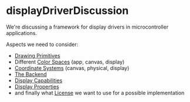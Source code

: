 displayDriverDiscussion
=======================

We're discussing a framework for display drivers in microcontroller applications.

Aspects we need to consider:
- [Drawing Primitives](/DrawingPrimitives.md/)
- Different [Color Spaces](/ColorSpaces.md/) (app, canvas, display)
- [Coordinate Systems](/ColorSpaces.md/) (canvas, physical, display)
- [The Backend](/Backend.md/)
- [Display Capabilities](/DisplayCapabilities.md/)
- [Display Properties](/DisplayProperties.md/)
- and finally what [License](/WhichLicense.md/) we want to use for a possible implementation
